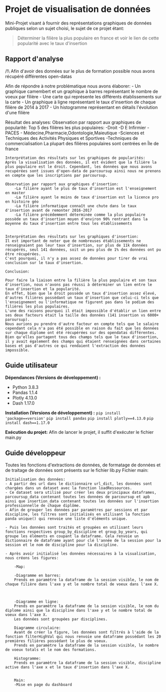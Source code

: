 # Projet de visualisation de données
Mini-Projet visant à fournir des représentations graphiques de données publiques selon un sujet choisi, le sujet de ce projet étant:

> Déterminer la filière la plus populaire en france et voir le lien de cette popularité avec le taux d'insertion

## Rapport d'analyse
/!\ Afin d'avoir des données sur le plus de formation possible nous avons récupéré différentes open-datas

Afin de répondre à notre problématique nous avons élaborer:
    - Un graphique camembert et un graphique à barres représentant le nombre de voeux par filière
    - Une carte qui représente les différents établissements sur la carte
    - Un graphique à ligne représentant le taux d'insertion de chaque filière de 2014 à 2017
    - Un histogramme représentant en détails l'évolution d'une filière

Résultat des analyses:
    Observation par rapport aux graphiques de popularité:
        Top 5 des filières les plus populaires:
            -Droit
            -D E Infirmier
            -PACES - Médecine,Pharmacie,Odontologie,Maieutique
            -Sciences et Techniques des Activités Physiques et Sportives
            -Techniques de commercialisation
        La plupart des filières populaires sont centrées en Île de france

    Interprétation des résultats sur les graphiques de popularités:
    Après la visualisation des données, il est évident que la filière la plus populaire est le droit. Cependant, les données que nous avons recupérées sont issues d'open-data de parcoursup ainsi nous ne prenons en compte que les inscriptions par parcoursup.

    Observation par rapport aux graphiques d'insertion:
        -La filière ayant le plus de taux d'insertion est l'enseignement en master
        -La filière ayant le moins de taux d'insertion est la licence pro en histoire géo
        -La filière informatique connaît une chute dans le taux d'insertion avant de remonter 2016-2017
        -La filière précédemment déterminée comme la plus populaire possède un taux d'insertion moyen d'environ 90% rentrant dans la moyenne du taux d'insertion entre tous les établissements

    
    Interprétation des résultats sur les graphiques d'insertion:
    Il est important de noter que de nombreuses établissements ne renseignaient pas leur taux d'insertion, sur plus de 11k données récupérés, seul 141 données, soit un peu plus de 1% des données ont pu être récupérées.
    C'est pourquoi, il n'y a pas assez de données pour tirer de vrai conclusion sur le taux d'insertion.

    Conclusion:

    Pour faire la liaison entre la filière la plus populaire et son taux d'insertion, nous n'avons pas réussi à déterminer un lien entre le taux d'insertion et la popularité.
    En effet, bien que le droit possède un taux d'insertion assez élevé, d'autres filières possèdant un taux d'insertion que celui-ci tels que l'enseignement ou l'informatique ne figurent pas dans le podium des filières les plus populaires.
    L'une des raisons pourquoi il était impossible d'établir un lien entre ses deux facteurs était la taille des données (141 insertion vs 6000+ paroursup).
    Nous aurions pu prendre d'autre facteur en compte tels que le salaire cependant cela n'a pas été possible en raison du fait que les données sur chaque diplome ont été récupérées sur des opendatas différentes. Bien qu'elles partagent tous des champs tels que le taux d'insertion, il y avait également des champs qui étaient renseignées dans certaines bases et pas d'autres ce qui rendaient l'extraction des données impossible.
    



## Guide utilisateur

**Dépendances (Versions de développement) :**
* Python 3.8.3
* Pandas 1.1.4
* Plotly 4.13.0
* Dash 1.17.0  

**Installation (Versions de développement) :**
`pip install 'package==version'`
`pip install pandas`
`pip install plotly==4.13.0`
`pip install dash==1.17.0`

**Exécution du projet:**
Afin de lancer le projet, il suffit d'exécuter le fichier main.py

## Guide développeur
Toutes les fonctions d'extractions de données, de formatage de données et de traitage de données sont présents sur le fichier lib.py
Fichier main:

    Initialisation des données:
    - A partir des url dans le dictionnaire url_dict, les données sont chargées dans un dataset avec la fonction loadRessources.
    - Ce dataset sera utilisé pour créer les deux principaux dataframes, parcoursup_data contenant toutes les données de parcoursup et apb ainsi que insertion_data contenant toutes les données sur l'insertion professionnelle de chaque diplôme.
    - Afin de grouper les données par paramètres par sessions et par discipline, les filtres sont initialisés en utilisant la fonction panda unique() qui renvoie une liste d'éléments unique.
    
    - Puis les données sont traités et groupées en utilisant leurs fonctions respectives group_by_discipline et group_by_years, qui groupe les éléments en coupant la dataframe. Cela renvoie un dictionnaire de dataframe ayant pour clé l'année de la session pour la session et le nom de discipline pour la discipline.

    - Après avoir initialisé les données nécessaires à la visualisation, nous créons les figures:
    
        -Map:

        -Diagramme en barres:
        Prends en paramètre la dataframe de la session visible, le nom de chaque filière dans l'axe y et le nombre total de voeux dans l'axe X.



        -Diagramme en ligne:
        Prends en paramètre la dataframe de la session visible, le nom du diplome ainsi que la discipline dans l'axe y et le nombre total de voeux dans l'axe X.
        Les données sont groupées par disciplines.

        Diagramme circulaire:
        Avant de créer la figure, les données sont filtrés à l'aide de la fonction filterHighVal qui nous renvoie une dataframe possédant les 20 premières filières possédant le plus de voeux.
        Prends en paramètre la dataframe de la session visible, le nombre de voeux totals et le nom des formations.

        Histogramme:
        Prends en paramètre la dataframe de la session visible, discipline active dans l'axe x et le taux d'insertion dans l'axe X.


        Main:
        -Mise en page du dashboard


    
